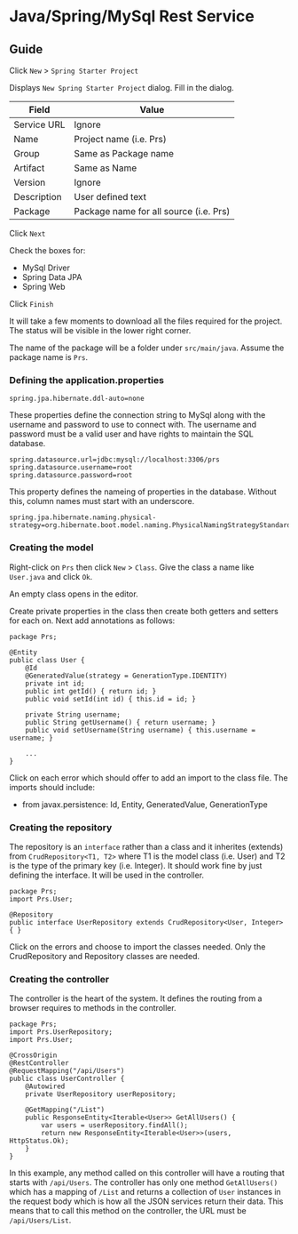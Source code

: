 # Java/Spring/MySql Rest Service

## Guide

Click `New` > `Spring Starter Project`

Displays `New Spring Starter Project` dialog. Fill in the dialog.

| Field | Value |
| --- | --- |
| Service URL | Ignore |
| Name | Project name (i.e. Prs) |
| Group | Same as Package name |
| Artifact | Same as Name |
| Version | Ignore |
| Description | User defined text |
| Package | Package name for all source (i.e. Prs)

Click `Next`

Check the boxes for:
* MySql Driver
* Spring Data JPA
* Spring Web

Click `Finish`

It will take a few moments to download all the files required for the project. The status will be visible in the lower right corner.

The name of the package will be a folder under `src/main/java`. Assume the package name is `Prs`.

### Defining the application.properties

    spring.jpa.hibernate.ddl-auto=none

These properties define the connection string to MySql along with the username and password to use to connect with. The username and password must be a valid user and have rights to maintain the SQL database.

    spring.datasource.url=jdbc:mysql://localhost:3306/prs
    spring.datasource.username=root
    spring.datasource.password=root

This property defines the nameing of properties in the database. Without this, column names must start with an underscore.

    spring.jpa.hibernate.naming.physical-strategy=org.hibernate.boot.model.naming.PhysicalNamingStrategyStandardImpl

### Creating the model

Right-click on `Prs` then click `New` > `Class`. Give the class a name like `User.java` and click `Ok`.

An empty class opens in the editor.

Create private properties in the class then create both getters and setters for each on. Next add annotations as follows:

    package Prs;

    @Entity
    public class User {
        @Id
        @GeneratedValue(strategy = GenerationType.IDENTITY)
        private int id;
        public int getId() { return id; }
        public void setId(int id) { this.id = id; }

        private String username;
        public String getUsername() { return username; }
        public void setUsername(String username) { this.username = username; }

        ...
    }

Click on each error which should offer to add an import to the class file. The imports should include:

* from javax.persistence: Id, Entity, GeneratedValue, GenerationType

### Creating the repository

The repository is an `interface` rather than a class and it inherites (extends) from `CrudRepository<T1, T2>` where T1 is the model class (i.e. User) and T2 is the type of the primary key (i.e. Integer). It should work fine by just defining the interface. It will be used in the controller.

    package Prs;
    import Prs.User;

    @Repository
    public interface UserRepository extends CrudRepository<User, Integer> { }

Click on the errors and choose to import the classes needed. Only the CrudRepository and Repository classes are needed.

### Creating the controller

The controller is the heart of the system. It defines the routing from a browser requires to methods in the controller.

    package Prs;
    import Prs.UserRepository;
    import Prs.User;

    @CrossOrigin
    @RestController
    @RequestMapping("/api/Users")
    public class UserController {
        @Autowired 
        private UserRepository userRepository;

        @GetMapping("/List")
        public ResponseEntity<Iterable<User>> GetAllUsers() {
            var users = userRepository.findAll();
            return new ResponseEntity<Iterable<User>>(users, HttpStatus.Ok);
        }
    }

In this example, any method called on this controller will have a routing that starts with `/api/Users`. The controller has only one method `GetAllUsers()` which has a mapping of `/List` and returns a collection of `User` instances in the request body which is how all the JSON services return their data. This means that to call this method on the controller, the URL must be `/api/Users/List`.